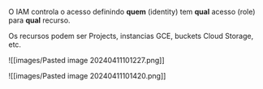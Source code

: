 
O IAM controla o acesso definindo **quem** (identity) tem **qual** acesso (role) para **qual** recurso.

Os recursos podem ser Projects, instancias GCE, buckets Cloud Storage, etc. 

![[images/Pasted image 20240411101227.png]]


![[images/Pasted image 20240411101420.png]]
